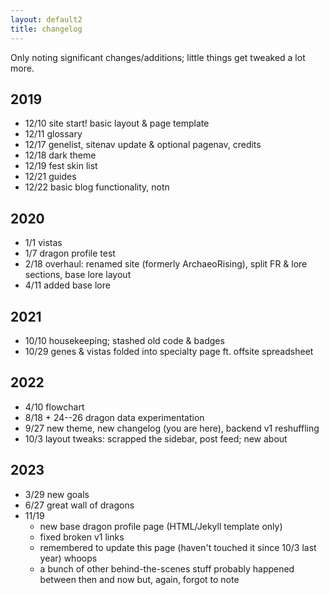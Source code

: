 ```yaml
---
layout: default2
title: changelog
---
```

Only noting significant changes/additions; little things get tweaked a lot more.

## 2019
- 12/10 site start! basic layout & page template
- 12/11 glossary
- 12/17 genelist, sitenav update & optional pagenav, credits
- 12/18 dark theme
- 12/19 fest skin list
- 12/21 guides
- 12/22 basic blog functionality, notn

## 2020
- 1/1 vistas
- 1/7 dragon profile test
- 2/18 overhaul: renamed site (formerly ArchaeoRising), split FR & lore sections, base lore layout
- 4/11 added base lore

## 2021
- 10/10 housekeeping; stashed old code & badges
- 10/29 genes & vistas folded into specialty page ft. offsite spreadsheet

## 2022
- 4/10 flowchart
- 8/18 + 24--26 dragon data experimentation
- 9/27 new theme, new changelog (you are here), backend v1 reshuffling
- 10/3 layout tweaks: scrapped the sidebar, post feed; new about

## 2023
- 3/29 new goals
- 6/27 great wall of dragons
- 11/19
	- new base dragon profile page (HTML/Jekyll template only)
	- fixed broken v1 links
	- remembered to update this page (haven't touched it since 10/3 last year) whoops
	- a bunch of other behind-the-scenes stuff probably happened between then and now but, again, forgot to note